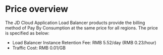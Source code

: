 # Price overview

The JD Cloud Application Load Balancer products provide the billing method of Pay By Consumption at the same price for all regions. The price is specified as below:

- Load Balancer Instance Retention Fee: RMB 5.52/day (RMB 0.23/hour)
- Traffic Cost: RMB 0.01/GB
